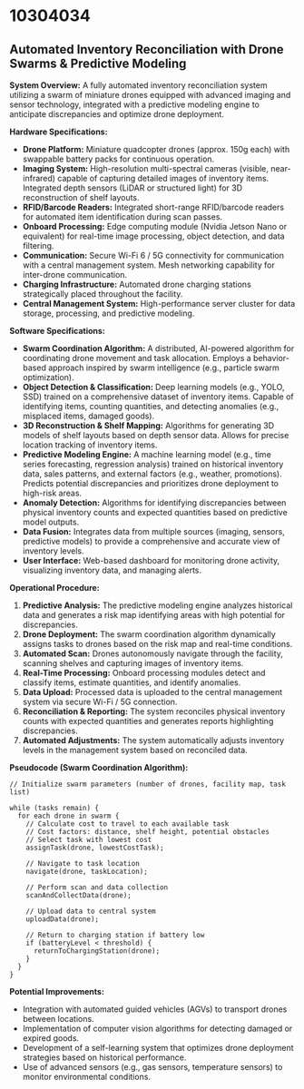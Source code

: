 # 10304034

## Automated Inventory Reconciliation with Drone Swarms & Predictive Modeling

**System Overview:** A fully automated inventory reconciliation system utilizing a swarm of miniature drones equipped with advanced imaging and sensor technology, integrated with a predictive modeling engine to anticipate discrepancies and optimize drone deployment.

**Hardware Specifications:**

*   **Drone Platform:** Miniature quadcopter drones (approx. 150g each) with swappable battery packs for continuous operation.
*   **Imaging System:** High-resolution multi-spectral cameras (visible, near-infrared) capable of capturing detailed images of inventory items.  Integrated depth sensors (LiDAR or structured light) for 3D reconstruction of shelf layouts.
*   **RFID/Barcode Readers:** Integrated short-range RFID/barcode readers for automated item identification during scan passes.
*   **Onboard Processing:** Edge computing module (Nvidia Jetson Nano or equivalent) for real-time image processing, object detection, and data filtering.
*   **Communication:** Secure Wi-Fi 6 / 5G connectivity for communication with a central management system.  Mesh networking capability for inter-drone communication.
*   **Charging Infrastructure:** Automated drone charging stations strategically placed throughout the facility.
*   **Central Management System:** High-performance server cluster for data storage, processing, and predictive modeling.

**Software Specifications:**

*   **Swarm Coordination Algorithm:**  A distributed, AI-powered algorithm for coordinating drone movement and task allocation.  Employs a behavior-based approach inspired by swarm intelligence (e.g., particle swarm optimization).
*   **Object Detection & Classification:** Deep learning models (e.g., YOLO, SSD) trained on a comprehensive dataset of inventory items.  Capable of identifying items, counting quantities, and detecting anomalies (e.g., misplaced items, damaged goods).
*   **3D Reconstruction & Shelf Mapping:** Algorithms for generating 3D models of shelf layouts based on depth sensor data.  Allows for precise location tracking of inventory items.
*   **Predictive Modeling Engine:**  A machine learning model (e.g., time series forecasting, regression analysis) trained on historical inventory data, sales patterns, and external factors (e.g., weather, promotions).  Predicts potential discrepancies and prioritizes drone deployment to high-risk areas.
*   **Anomaly Detection:**  Algorithms for identifying discrepancies between physical inventory counts and expected quantities based on predictive model outputs.
*   **Data Fusion:**  Integrates data from multiple sources (imaging, sensors, predictive models) to provide a comprehensive and accurate view of inventory levels.
*   **User Interface:** Web-based dashboard for monitoring drone activity, visualizing inventory data, and managing alerts.

**Operational Procedure:**

1.  **Predictive Analysis:** The predictive modeling engine analyzes historical data and generates a risk map identifying areas with high potential for discrepancies.
2.  **Drone Deployment:**  The swarm coordination algorithm dynamically assigns tasks to drones based on the risk map and real-time conditions.
3.  **Automated Scan:** Drones autonomously navigate through the facility, scanning shelves and capturing images of inventory items.
4.  **Real-Time Processing:** Onboard processing modules detect and classify items, estimate quantities, and identify anomalies.
5.  **Data Upload:**  Processed data is uploaded to the central management system via secure Wi-Fi / 5G connection.
6.  **Reconciliation & Reporting:** The system reconciles physical inventory counts with expected quantities and generates reports highlighting discrepancies.
7.  **Automated Adjustments:**  The system automatically adjusts inventory levels in the management system based on reconciled data.

**Pseudocode (Swarm Coordination Algorithm):**

```
// Initialize swarm parameters (number of drones, facility map, task list)

while (tasks remain) {
  for each drone in swarm {
    // Calculate cost to travel to each available task
    // Cost factors: distance, shelf height, potential obstacles
    // Select task with lowest cost
    assignTask(drone, lowestCostTask);

    // Navigate to task location
    navigate(drone, taskLocation);

    // Perform scan and data collection
    scanAndCollectData(drone);

    // Upload data to central system
    uploadData(drone);

    // Return to charging station if battery low
    if (batteryLevel < threshold) {
      returnToChargingStation(drone);
    }
  }
}
```

**Potential Improvements:**

*   Integration with automated guided vehicles (AGVs) to transport drones between locations.
*   Implementation of computer vision algorithms for detecting damaged or expired goods.
*   Development of a self-learning system that optimizes drone deployment strategies based on historical performance.
*   Use of advanced sensors (e.g., gas sensors, temperature sensors) to monitor environmental conditions.